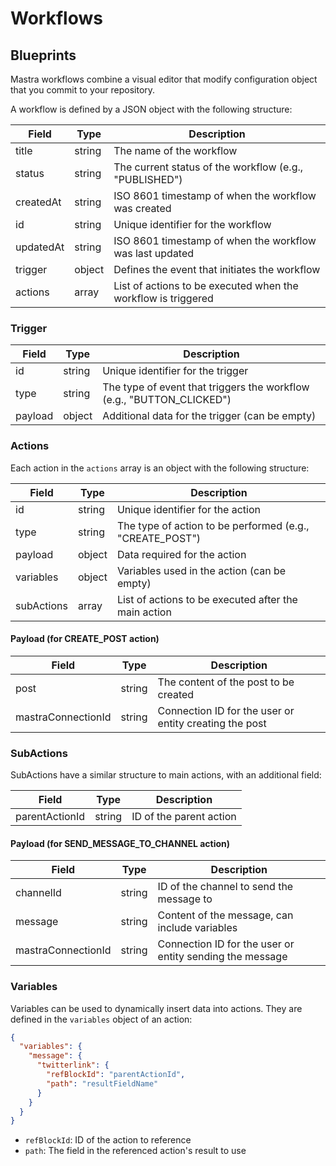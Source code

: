 # Workflows

## Blueprints

Mastra workflows combine a visual editor that modify configuration object that you commit to your repository.

A workflow is defined by a JSON object with the following structure:

| Field     | Type   | Description                                                   |
| --------- | ------ | ------------------------------------------------------------- |
| title     | string | The name of the workflow                                      |
| status    | string | The current status of the workflow (e.g., "PUBLISHED")        |
| createdAt | string | ISO 8601 timestamp of when the workflow was created           |
| id        | string | Unique identifier for the workflow                            |
| updatedAt | string | ISO 8601 timestamp of when the workflow was last updated      |
| trigger   | object | Defines the event that initiates the workflow                 |
| actions   | array  | List of actions to be executed when the workflow is triggered |

### Trigger

| Field   | Type   | Description                                                           |
| ------- | ------ | --------------------------------------------------------------------- |
| id      | string | Unique identifier for the trigger                                     |
| type    | string | The type of event that triggers the workflow (e.g., "BUTTON_CLICKED") |
| payload | object | Additional data for the trigger (can be empty)                        |

### Actions

Each action in the `actions` array is an object with the following structure:

| Field      | Type   | Description                                              |
| ---------- | ------ | -------------------------------------------------------- |
| id         | string | Unique identifier for the action                         |
| type       | string | The type of action to be performed (e.g., "CREATE_POST") |
| payload    | object | Data required for the action                             |
| variables  | object | Variables used in the action (can be empty)              |
| subActions | array  | List of actions to be executed after the main action     |

#### Payload (for CREATE_POST action)

| Field             | Type   | Description                                           |
| ----------------- | ------ | ----------------------------------------------------- |
| post              | string | The content of the post to be created                 |
| mastraConnectionId | string | Connection ID for the user or entity creating the post |

### SubActions

SubActions have a similar structure to main actions, with an additional field:

| Field          | Type   | Description             |
| -------------- | ------ | ----------------------- |
| parentActionId | string | ID of the parent action |

#### Payload (for SEND_MESSAGE_TO_CHANNEL action)

| Field             | Type   | Description                                             |
| ----------------- | ------ | ------------------------------------------------------- |
| channelId         | string | ID of the channel to send the message to                |
| message           | string | Content of the message, can include variables           |
| mastraConnectionId | string | Connection ID for the user or entity sending the message |

### Variables

Variables can be used to dynamically insert data into actions. They are defined in the `variables` object of an action:

```json
{
  "variables": {
    "message": {
      "twitterlink": {
        "refBlockId": "parentActionId",
        "path": "resultFieldName"
      }
    }
  }
}
```

- `refBlockId`: ID of the action to reference
- `path`: The field in the referenced action's result to use
